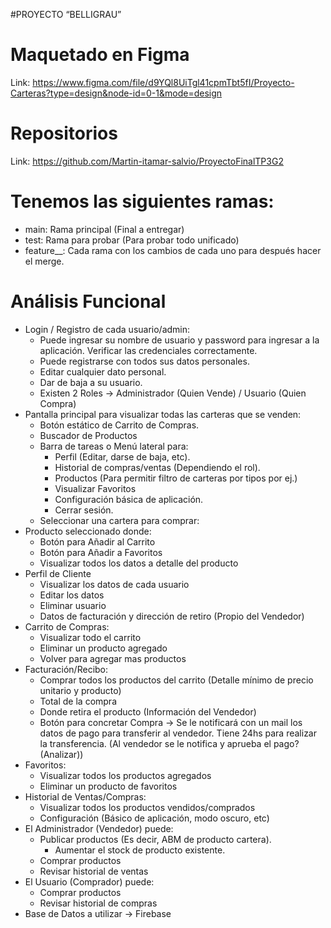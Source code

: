 #PROYECTO “BELLIGRAU”

# Maquetado en Figma
Link: https://www.figma.com/file/d9YQl8UiTgl41cpmTbt5fI/Proyecto-Carteras?type=design&node-id=0-1&mode=design

# Repositorios
Link: https://github.com/Martin-itamar-salvio/ProyectoFinalTP3G2

# Tenemos las siguientes ramas:
- main: Rama principal (Final a entregar)
- test: Rama para probar (Para probar todo unificado)
- feature_<Apellido>_<id>: Cada rama con los cambios de cada uno para después hacer el merge.

# Análisis Funcional
- Login / Registro de cada usuario/admin:
  - Puede ingresar su nombre de usuario y password para ingresar a la aplicación. Verificar las credenciales correctamente.
  - Puede registrarse con todos sus datos personales.
  - Editar cualquier dato personal.
  - Dar de baja a su usuario.
  - Existen 2 Roles → Administrador (Quien Vende) / Usuario (Quien Compra)
- Pantalla principal para visualizar todas las carteras que se venden:
  - Botón estático de Carrito de Compras.
  - Buscador de Productos
  - Barra de tareas o Menú lateral para:
    - Perfil (Editar, darse de baja, etc).
    - Historial de compras/ventas (Dependiendo el rol).
    - Productos (Para permitir filtro de carteras por tipos por ej.)
    - Visualizar Favoritos
    - Configuración básica de aplicación.
    - Cerrar sesión.
  - Seleccionar una cartera para comprar:
- Producto seleccionado donde:
  - Botón para Añadir al Carrito
  - Botón para Añadir a Favoritos
  - Visualizar todos los datos a detalle del producto
- Perfil de Cliente
  - Visualizar los datos de cada usuario
  - Editar los datos
  - Eliminar usuario
  - Datos de facturación y dirección de retiro (Propio del Vendedor)
- Carrito de Compras:
  - Visualizar todo el carrito
  - Eliminar un producto agregado
  - Volver para agregar mas productos
- Facturación/Recibo:
  - Comprar todos los productos del carrito (Detalle mínimo de precio unitario y producto)
  - Total de la compra
  - Donde retira el producto (Información del Vendedor)
  - Botón para concretar Compra → Se le notificará con un mail los datos de pago para transferir al vendedor. Tiene 24hs para realizar la transferencia. (Al vendedor se le notifica y aprueba el     pago? (Analizar))
- Favoritos:
  - Visualizar todos los productos agregados
  - Eliminar un producto de favoritos
- Historial de Ventas/Compras:
  - Visualizar todos los productos vendidos/comprados
  - Configuración (Básico de aplicación, modo oscuro, etc)
- El Administrador (Vendedor) puede:
  - Publicar productos (Es decir, ABM de producto cartera).
    - Aumentar el stock de producto existente.
  - Comprar productos
  - Revisar historial de ventas
- El Usuario (Comprador) puede:
  - Comprar productos
  - Revisar historial de compras
- Base de Datos a utilizar → Firebase
